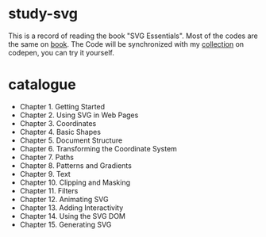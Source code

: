 # study-svg
This is a record of reading the book "SVG Essentials".
Most of the codes are the same on [book](http://oreillymedia.github.io/svg-essentials-examples/).
The Code will be synchronized with my [collection](http://codepen.io/collection/XmrvGx/) on codepen, you can try it yourself.

# catalogue
- Chapter 1. Getting Started
- Chapter 2. Using SVG in Web Pages
- Chapter 3. Coordinates
- Chapter 4. Basic Shapes
- Chapter 5. Document Structure
- Chapter 6. Transforming the Coordinate System
- Chapter 7. Paths
- Chapter 8. Patterns and Gradients
- Chapter 9. Text
- Chapter 10. Clipping and Masking
- Chapter 11. Filters
- Chapter 12. Animating SVG
- Chapter 13. Adding Interactivity
- Chapter 14. Using the SVG DOM
- Chapter 15. Generating SVG 

